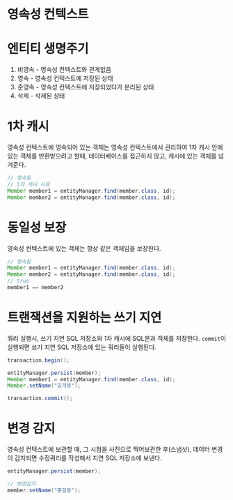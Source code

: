 # 영속성 컨텍스트

# 엔티티 생명주기
1. 비영속 - 영속성 컨텍스트와 관계없음 
2. 영속 - 영속성 컨텍스트에 저장된 상태
3. 준영속 - 영속성 컨텍스트에 저장되었다가 분리된 상태
4. 삭제 - 삭제된 상태

# 1차 캐시
영속성 컨텍스트에 영속되어 있는 객체는 영속성 컨텍스트에서 관리하여 1차 캐시 안에 있는 객체를 반환받으려고 할때, 
데이터베이스를 접근하지 않고, 캐시에 있는 객체를 넘겨준다.

```java
// 영속됨
// 1차 캐시 사용
Member member1 = entityManager.find(member.class, id);
Member member2 = entityManager.find(member.class, id);
```

# 동일성 보장
영속성 컨텍스트에 있는 객체는 항상 같은 객체임을 보장한다.
```java
// 영속됨
Member member1 = entityManager.find(member.class, id);
Member member2 = entityManager.find(member.class, id);
// true
member1 == member2
```

# 트랜잭션을 지원하는 쓰기 지연
쿼리 실행시, 쓰기 지연 SQL 저장소와 1차 캐시에 SQL문과 객체를 저장한다.
`commit`이 실행되면 쑈기 지연 SQL 저장소에 있는 쿼리들이 실행된다.
```java
transaction.begin();

entityManager.persist(member);
Member member1 = entityManager.find(member.class, id);
Member.setName("김개똥");

transaction.commit();
```

# 변경 감지
영속성 컨텍스트에 보관할 때, 그 시점을 사진으로 찍어보관한 후(스냅샷), 
데이터 변경이 감지되면 수정쿼리를 작성해서 지연 SQL 저장소에 보낸다.
```java
entityManager.persist(member);

// 변경감지
member.setName("홍길동");
```
